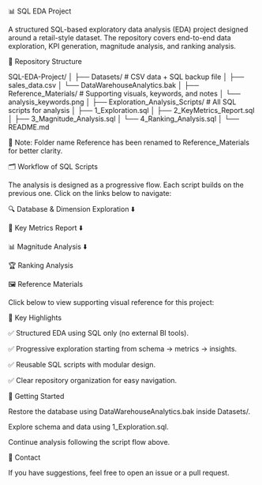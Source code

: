 📊 SQL EDA Project

A structured SQL-based exploratory data analysis (EDA) project designed around a retail-style dataset. The repository covers end-to-end data exploration, KPI generation, magnitude analysis, and ranking analysis.

📂 Repository Structure

SQL-EDA-Project/
│
├── Datasets/                     # CSV data + SQL backup file
│   ├── sales_data.csv
│   └── DataWarehouseAnalytics.bak
│
├── Reference_Materials/           # Supporting visuals, keywords, and notes
│   └── analysis_keywords.png
│
├── Exploration_Analysis_Scripts/  # All SQL scripts for analysis
│   ├── 1_Exploration.sql
│   ├── 2_KeyMetrics_Report.sql
│   ├── 3_Magnitude_Analysis.sql
│   └── 4_Ranking_Analysis.sql
│
└── README.md

🔹 Note: Folder name Reference has been renamed to Reference_Materials for better clarity.

🗂️ Workflow of SQL Scripts

The analysis is designed as a progressive flow. Each script builds on the previous one. Click on the links below to navigate:

🔍 Database & Dimension Exploration
⬇️

📑 Key Metrics Report
⬇️

📊 Magnitude Analysis
⬇️

🏆 Ranking Analysis

🖼️ Reference Materials

Click below to view supporting visual reference for this project:



📌 Key Highlights

✅ Structured EDA using SQL only (no external BI tools).

✅ Progressive exploration starting from schema → metrics → insights.

✅ Reusable SQL scripts with modular design.

✅ Clear repository organization for easy navigation.

🚀 Getting Started

Restore the database using DataWarehouseAnalytics.bak inside Datasets/.

Explore schema and data using 1_Exploration.sql.

Continue analysis following the script flow above.

📧 Contact

If you have suggestions, feel free to open an issue or a pull request.
